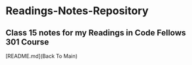 # Readings-Notes-Repository

## Class 15 notes for my Readings in Code Fellows 301 Course

[README.md](Back To Main)


### 